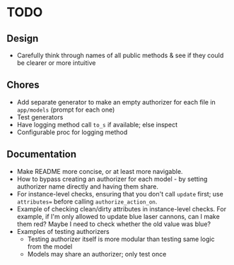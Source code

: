 # TODO

## Design

- Carefully think through names of all public methods & see if they could be clearer or more intuitive

## Chores

- Add separate generator to make an empty authorizer for each file in `app/models` (prompt for each one)
- Test generators
- Have logging method call `to_s` if available; else inspect
- Configurable proc for logging method

## Documentation

- Make README more concise, or at least more navigable.
- How to bypass creating an authorizer for each model - by setting authorizer name directly and having them share.
- For instance-level checks, ensuring that you don't call `update` first; use `attributes=` before calling `authorize_action_on`.
- Example of checking clean/dirty attributes in instance-level checks. For example, if I'm only allowed to update blue laser cannons, can I make them red? Maybe I need to check whether the old value was blue?
- Examples of testing authorizers
  - Testing authorizer itself is more modular than testing same logic from the model
  - Models may share an authorizer; only test once

